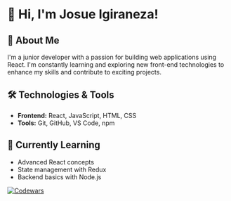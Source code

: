# 👋 Hi, I'm Josue Igiraneza!

## 🚀 About Me
I'm a junior developer with a passion for building web applications using React. I'm constantly learning and exploring new front-end technologies to enhance my skills and contribute to exciting projects.

## 🛠️ Technologies & Tools
- **Frontend:** React, JavaScript, HTML, CSS
- **Tools:** Git, GitHub, VS Code, npm

## 🌱 Currently Learning
- Advanced React concepts
- State management with Redux
- Backend basics with Node.js

[![Codewars](https://www.codewars.com/users/IGIRANEZAJosue/badges/small)](https://www.codewars.com/users/IGIRANEZAJosue)
